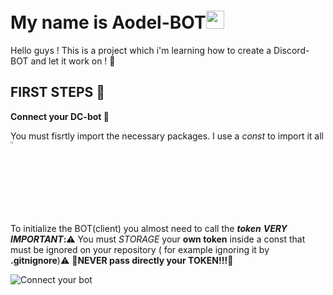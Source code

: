 # My name is Aodel-BOT<img src="https://github.com/TheDudeThatCode/TheDudeThatCode/blob/master/Assets/Hi.gif" width="29px">

Hello guys ! This is a project which i'm learning how to create a Discord-BOT and let it work on ! 🐺

## FIRST STEPS 📝

**Connect your DC-bot  🔌**

You must fisrtly import the necessary packages. I use a _const_ to import it all <img src="https://www.freeiconspng.com/uploads/pokeball-icon-1.png" width="350" 
 alt="PokeballFreeIcons" style="width: 3%;">
 
 To initialize the BOT(client) you almost need to call the **_token_**
 **_VERY IMPORTANT_:**⚠️ You must _STORAGE_ your **own token** inside a const that must be ignored on your repository ( for example ignoring it by **.gitnignore**)⚠️
 **🚫NEVER pass directly your TOKEN!!!🚫**

![Connect your bot](https://i.postimg.cc/MZdKsGDq/To-Readme-Connect-DC-Bot.png)
